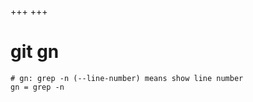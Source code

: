 +++
+++

# git gn

```gitconfig
# gn: grep -n (--line-number) means show line number
gn = grep -n 
```